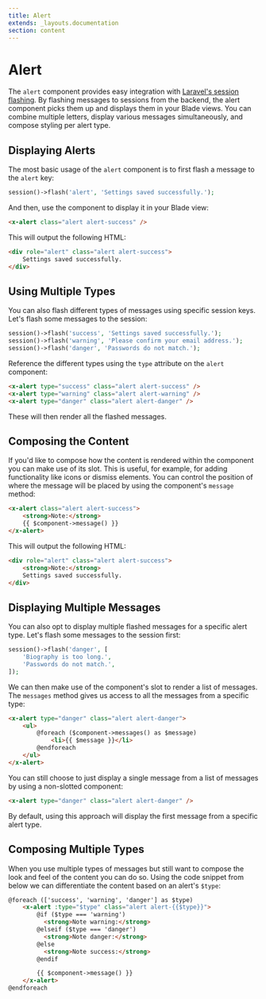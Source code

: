```yaml
---
title: Alert
extends: _layouts.documentation
section: content
---
```


# Alert

The `alert` component provides easy integration with [Laravel's session flashing](https://laravel.com/docs/session#flash-data). By flashing messages to sessions from the backend, the alert component picks them up and displays them in your Blade views. You can combine multiple letters, display various messages simultaneously, and compose styling per alert type.

## Displaying Alerts

The most basic usage of the `alert` component is to first flash a message to the `alert` key:

```php
session()->flash('alert', 'Settings saved successfully.');
```

And then, use the component to display it in your Blade view:

```html
<x-alert class="alert alert-success" />
```

This will output the following HTML:

```html
<div role="alert" class="alert alert-success">
    Settings saved successfully.
</div>
```

## Using Multiple Types

You can also flash different types of messages using specific session keys. Let's flash some messages to the session:

```php
session()->flash('success', 'Settings saved successfully.');
session()->flash('warning', 'Please confirm your email address.');
session()->flash('danger', 'Passwords do not match.');
```

Reference the different types using the `type` attribute on the `alert` component:

```html
<x-alert type="success" class="alert alert-success" />
<x-alert type="warning" class="alert alert-warning" />
<x-alert type="danger" class="alert alert-danger" />
```

These will then render all the flashed messages.

## Composing the Content

If you'd like to compose how the content is rendered within the component you can make use of its slot. This is useful, for example, for adding functionality like icons or dismiss elements. You can control the position of where the message will be placed by using the component's `message` method:

```html
<x-alert class="alert alert-success">
    <strong>Note:</strong>
    {{ $component->message() }}
</x-alert>
```

This will output the following HTML:

```html
<div role="alert" class="alert alert-success">
    <strong>Note:</strong>
    Settings saved successfully.
</div>
```

## Displaying Multiple Messages

You can also opt to display multiple flashed messages for a specific alert type. Let's flash some messages to the session first:

```php
session()->flash('danger', [
    'Biography is too long.',
    'Passwords do not match.',
]);
```

We can then make use of the component's slot to render a list of messages. The `messages` method gives us access to all the messages from a specific type:

```html
<x-alert type="danger" class="alert alert-danger">
    <ul>
        @foreach ($component->messages() as $message)
            <li>{{ $message }}</li>
        @endforeach
    </ul>
</x-alert>
```

You can still choose to just display a single message from a list of messages by using a non-slotted component:

```html
<x-alert type="danger" class="alert alert-danger" />
```

By default, using this approach will display the first message from a specific alert type.

## Composing Multiple Types

When you use multiple types of messages but still want to compose the look and feel of the content you can do so. Using the code snippet from below we can differentiate the content based on an alert's `$type`:

```html
@foreach (['success', 'warning', 'danger'] as $type)
    <x-alert :type="$type" class="alert alert-{{$type}}">
        @if ($type === 'warning')
          <strong>Note warning:</strong>
        @elseif ($type === 'danger')
          <strong>Note danger:</strong>
        @else
          <strong>Note success:</strong>
        @endif

        {{ $component->message() }}
    </x-alert>
@endforeach
```
